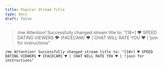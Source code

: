 ```yaml
---
title: Popular Stream Title
type: docs
draft: false
---
```


> /me Attention! Successfully changed stream title to: "[18+] ♥️ SPEED DATING VIEWERS ♥️ {FACECAM} ♥️ | CHAT WILL RATE YOU ♥️ | !join for instructions"

```plaintext {filename="Copy to clipboard"}
/me Attention! Successfully changed stream title to: "[18+] ♥️ SPEED DATING VIEWERS ♥️ {FACECAM} ♥️ | CHAT WILL RATE YOU ♥️ | !join for instructions"
```
